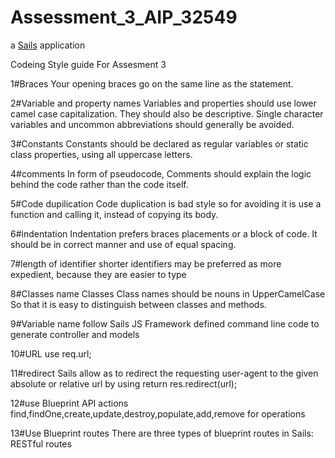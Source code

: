 # Assessment_3_AIP_32549

a [Sails](http://sailsjs.org) application

Codeing Style guide For Assesment 3

1#Braces
Your opening braces go on the same line as the statement.

2#Variable and property names
Variables and properties should use lower camel case capitalization. They should also be descriptive. Single character variables and uncommon abbreviations should generally be avoided.

3#Constants
Constants should be declared as regular variables or static class properties, using all uppercase letters.

4#comments
 In form of pseudocode, Comments should explain the logic behind the code rather than the code itself.

5#Code dupilication 
Code duplication is bad style so for avoiding it is use a function and calling it, instead of copying its body.

6#indentation 
Indentation prefers braces placements or a block of code. It should be in correct manner and use of equal spacing. 

7#length of identifier 
shorter identifiers may be preferred as more expedient, because they are easier to type

8#Classes name
Classes	Class names should be nouns in UpperCamelCase So that it is easy to distinguish between classes and methods.

9#Variable name 
follow Sails JS Framework defined command line code to generate controller and models

10#URL
use req.url;

11#redirect
Sails allow as to redirect  the requesting user-agent to the given absolute or relative url by using 
return res.redirect(url);

12#use Blueprint API actions
find,findOne,create,update,destroy,populate,add,remove for operations

13#Use Blueprint routes
There are three types of blueprint routes in Sails: RESTful routes

